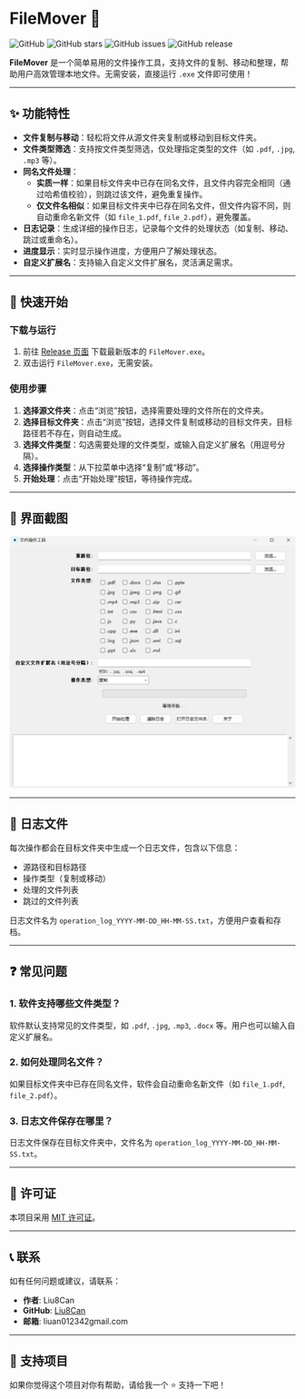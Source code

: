 # FileMover 🚀

![GitHub](https://img.shields.io/github/license/Liu8Can/FileMover?style=flat-square)
![GitHub stars](https://img.shields.io/github/stars/Liu8Can/FileMover?style=social)
![GitHub issues](https://img.shields.io/github/issues/Liu8Can/FileMover?style=flat-square)
![GitHub release](https://img.shields.io/github/v/release/Liu8Can/FileMover?style=flat-square)

**FileMover** 是一个简单易用的文件操作工具，支持文件的复制、移动和整理，帮助用户高效管理本地文件。无需安装，直接运行 `.exe` 文件即可使用！

---

## ✨ 功能特性

- **文件复制与移动**：轻松将文件从源文件夹复制或移动到目标文件夹。
- **文件类型筛选**：支持按文件类型筛选，仅处理指定类型的文件（如 `.pdf`, `.jpg`, `.mp3` 等）。
- **同名文件处理**：
  - **实质一样**：如果目标文件夹中已存在同名文件，且文件内容完全相同（通过哈希值校验），则跳过该文件，避免重复操作。
  - **仅文件名相似**：如果目标文件夹中已存在同名文件，但文件内容不同，则自动重命名新文件（如 `file_1.pdf`, `file_2.pdf`），避免覆盖。
- **日志记录**：生成详细的操作日志，记录每个文件的处理状态（如复制、移动、跳过或重命名）。
- **进度显示**：实时显示操作进度，方便用户了解处理状态。
- **自定义扩展名**：支持输入自定义文件扩展名，灵活满足需求。

---

## 🚀 快速开始

### 下载与运行
1. 前往 [Release 页面](https://github.com/Liu8Can/FileMover/releases) 下载最新版本的 `FileMover.exe`。
2. 双击运行 `FileMover.exe`，无需安装。

### 使用步骤
1. **选择源文件夹**：点击“浏览”按钮，选择需要处理的文件所在的文件夹。
2. **选择目标文件夹**：点击“浏览”按钮，选择文件复制或移动的目标文件夹，目标路径若不存在，则自动生成。
3. **选择文件类型**：勾选需要处理的文件类型，或输入自定义扩展名（用逗号分隔）。
4. **选择操作类型**：从下拉菜单中选择“复制”或“移动”。
5. **开始处理**：点击“开始处理”按钮，等待操作完成。

---

## 📸 界面截图

![FileMover 界面截图](screenshot.png)

---

## 📄 日志文件
每次操作都会在目标文件夹中生成一个日志文件，包含以下信息：
- 源路径和目标路径
- 操作类型（复制或移动）
- 处理的文件列表
- 跳过的文件列表

日志文件名为 `operation_log_YYYY-MM-DD_HH-MM-SS.txt`，方便用户查看和存档。

---

## ❓ 常见问题

### 1. 软件支持哪些文件类型？
软件默认支持常见的文件类型，如 `.pdf`, `.jpg`, `.mp3`, `.docx` 等。用户也可以输入自定义扩展名。

### 2. 如何处理同名文件？
如果目标文件夹中已存在同名文件，软件会自动重命名新文件（如 `file_1.pdf`, `file_2.pdf`）。

### 3. 日志文件保存在哪里？
日志文件保存在目标文件夹中，文件名为 `operation_log_YYYY-MM-DD_HH-MM-SS.txt`。

---

## 📜 许可证
本项目采用 [MIT 许可证](LICENSE)。

---

## 📞 联系
如有任何问题或建议，请联系：
- **作者**: Liu8Can
- **GitHub**: [Liu8Can](https://github.com/Liu8Can)
- **邮箱**: liuan012342gmail.com

---

## 🌟 支持项目
如果你觉得这个项目对你有帮助，请给我一个 ⭐️ 支持一下吧！


